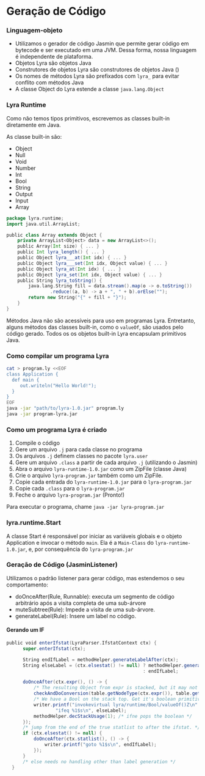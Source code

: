 # Geração de Código

### Linguagem-objeto
- Utilizamos o gerador de código Jasmin que permite gerar código em bytecode e ser executado em uma JVM. Dessa forma, nossa linguagem é independente de plataforma.
- Objetos Lyra são objetos Java
- Construtores de objetos Lyra são construtores de objetos Java (<init>)
- Os nomes de métodos Lyra são prefixados com `lyra_` para evitar conflito com métodos Java
- A classe Object do Lyra estende a classe `java.lang.Object`


### Lyra Runtime
Como não temos tipos primitivos, escrevemos as classes built-in diretamente em Java. 

As classe built-in são:
- Object
- Null
- Void
- Number
- Int
- Bool
- String
- Output
- Input
- Array

```scala
package lyra.runtime;
import java.util.ArrayList;

public class Array extends Object {
    private ArrayList<Object> data = new ArrayList<>();
    public Array(Int size) { ... }
    public Int lyra_length() { ... }
    public Object lyra___at(Int idx) { ... }
    public Object lyra___set(Int idx, Object value) { ... }
    public Object lyra_at(Int idx) { ... }
    public Object lyra_set(Int idx, Object value) { ... }
    public String lyra_toString() {
        java.lang.String fill = data.stream().map(o -> o.toString())
                .reduce((a, b) -> a + ", " + b).orElse("");
        return new String("{" + fill + "}");
    }
}
```
Métodos Java não são acessíveis para uso em programas Lyra. Entretanto, alguns métodos das classes built-in, como o `valueOf`, são usados pelo código gerado. Todos os os objetos built-in Lyra encapsulam primitivos Java.

### Como compilar um programa Lyra
```bash
cat > program.ly <<EOF
class Application {
  def main {
     out.writeln("Hello World!");
  }
}
EOF
java -jar "path/to/lyra-1.0.jar" program.ly
java -jar program-lyra.jar
```

### Como um programa Lyra é criado

1. Compile o código
2. Gere um arquivo `.j` para cada classe no programa
3. Os arquivos `.j` definem classes no pacote `lyra.user`
7. Gere um arquivo `.class` a partir de cada arquivo `.j` (utilizando o Jasmin)
4. Abra o arquivo `lyra-runtime-1.0.jar` como um ZipFile (classe Java)
5. Crie o arquivo `lyra-program.jar` também como um ZipFile.
6. Copie cada entrada do `lyra-runtime-1.0.jar` para o `lyra-program.jar`
7. Copie cada `.class` para o `lyra-program.jar`
8. Feche o arquivo `lyra-program.jar` (Pronto!)

Para executar o programa, chame `java -jar lyra-program.jar`

### lyra.runtime.Start
A classe Start é responsável por iniciar as variáveis globais e o objeto Application e invocar o método `main`. Ela  é a `Main-Class` do `lyra-runtime-1.0.jar`, e, por consequência do `lyra-program.jar`


### Geração de Código (JasminListener)
Utilizamos o padrão listener para gerar código, mas estendemos o seu comportamento:
- doOnceAfter(Rule, Runnable): executa um segmento de código arbitrário após a visita completa de uma sub-árvore
- muteSubtree(Rule): Impede a visita de uma sub-árvore.
- generateLabel(Rule): Insere um label no código.


#### Gerando um IF
```scala    
public void enterIfstat(LyraParser.IfstatContext ctx) {
      super.enterIfstat(ctx);

      String endIfLabel = methodHelper.generateLabelAfter(ctx);
      String elseLabel = (ctx.elsestat() != null) ? methodHelper.generateLabel(ctx.elsestat())
                                                  : endIfLabel;

      doOnceAfter(ctx.expr(), () -> {
          /* The resulting Object from expr is stacked, but it may not be a Bool */
          checkAndDoConversion(table.getNodeType(ctx.expr()), table.getPredefinedClass("Bool"));
          /* We have a Bool on the stack top. Get it's boolean primitive and do the if */
          writer.printf("invokevirtual lyra/runtime/Bool/valueOf()Z\n" +
                  "ifeq %1$s\n", elseLabel);
          methodHelper.decStackUsage(1); /* ifne pops the boolean */
      });
      /* jump from the end of the true statlist to after the ifstat. */
      if (ctx.elsestat() != null) {
          doOnceAfter(ctx.statlist(), () -> {
              writer.printf("goto %1$s\n", endIfLabel);
          });
      }
      /* else needs no handling other than label generation */
  }

```
